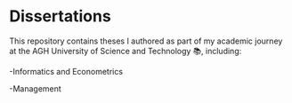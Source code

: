 # Dissertations
This repository contains theses I authored as part of my academic journey at the AGH University of Science and Technology 📚, including:

-Informatics and Econometrics

-Management
